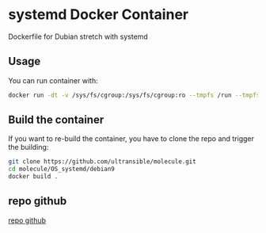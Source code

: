 # systemd Docker Container 

Dockerfile for Dubian stretch with systemd


## Usage

You can run container with:
```bash
docker run -dt -v /sys/fs/cgroup:/sys/fs/cgroup:ro --tmpfs /run --tmpfs /run/lock --security-opt seccomp=unconfined  ultransible/debian_9_systemd:v1 name_container 
```
## Build the container

If you want to re-build the container, you have to clone the repo and trigger the building:
```bash
git clone https://github.com/ultransible/molecule.git
cd molecule/OS_systemd/debian9
docker build .
```

## repo github


[repo github](https://github.com/ultransible/molecule)
